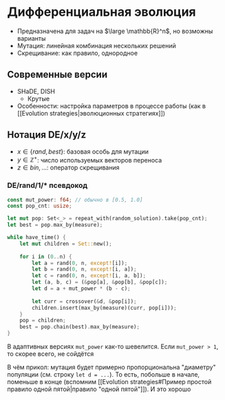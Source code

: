# Дифференциальная эволюция

* Предназначена для задач на $\large \mathbb{R}^n$, но возможны варианты
* Мутация: линейная комбинация нескольких решений
* Скрещивание: как правило, однородное

## Современные версии
* SHaDE, DISH
	* Крутые
* Особенности: настройка параметров в процессе работы (как в [[Evolution strategies|эволюционных стратегиях]])

## Нотация DE/x/y/z
* $x \in \{rand, best\}$: базовая особь для мутации
* $y \in \mathbb{Z}^+$: число используемых векторов переноса
* $z \in {bin, ...}$: оператор скрещивания


### DE/rand/1/* псевдокод

```rust
const mut_power: f64; // обычно в [0.5, 1.0]
const pop_cnt: usize;

let mut pop: Set<_> = repeat_with(random_solution).take(pop_cnt);
let best = pop.max_by(measure);

while have_time() {
	let mut children = Set::new();
	
	for i in (0..n) {
		let a = rand(0, n, except![i]);
		let b = rand(0, n, except![i, a]);
		let c = rand(0, n, except![i, a, b]);
		let (a, b, c) = (&pop[a], &pop[b], &pop[c]);
		let d = a + mut_power * (b - c);
		
		let curr = crossover(&d, &pop[i]);
		children.insert(max_by(measure)(curr, pop[i]));
	}
	pop = children;
	best = pop.chain(best).max_by(measure);
}
```

В адаптивных версиях `mut_power` как-то шевелится. Если `mut_power > 1`, то скорее всего, не сойдётся

В чём прикол: мутация будет примерно пропорциональна "диаметру" популяции (см. строку `let d = ...`). То есть, побольше в начале, поменьше в конце (вспомним [[Evolution strategies#Пример простой правило одной пятой|правило "одной пятой"]]). И это хорошо
